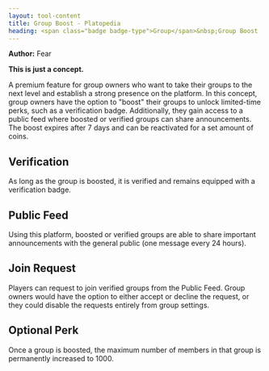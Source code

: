 ```yaml
---
layout: tool-content
title: Group Boost - Platopedia
heading: <span class="badge badge-type">Group</span>&nbsp;Group Boost
---
```


<div class="linebreak"></div>

**Author:** Fear

**This is just a concept.**

A premium feature for group owners who want to take their groups to the next level and establish a strong presence on the platform. In this concept, group owners have the option to "boost" their groups to unlock limited-time perks, such as a verification badge. Additionally, they gain access to a public feed where boosted or verified groups can share announcements. The boost expires after 7 days and can be reactivated for a set amount of coins.

<div class="linebreak"></div>

<div class="content-image" data-url="/docs/assets/images/concepts/groupboost1.png" data-width="600px" data-label=""></div>

<div class="linebreak"></div>

## Verification

As long as the group is boosted, it is verified and remains equipped with a verification badge.

<div class="linebreak"></div>

<div class="content-image" data-url="/docs/assets/images/concepts/verification.png" data-width="600px" data-label=""></div>

<div class="linebreak"></div>

## Public Feed

Using this platform, boosted or verified groups are able to share important announcements with the general public (one message every 24 hours).

<div class="linebreak"></div>

<div class="content-image" data-url="/docs/assets/images/concepts/groupboost2.png" data-width="600px" data-label=""></div>

<div class="linebreak"></div>

## Join Request

Players can request to join verified groups from the Public Feed. Group owners would have the option to either accept or decline the request, or they could disable the requests entirely from group settings.

<div class="linebreak"></div>

<div class="content-image" data-url="/docs/assets/images/concepts/groupboost3.png" data-width="600px" data-label=""></div>

<div class="linebreak"></div>

<div class="linebreak"></div>

<div class="content-image" data-url="/docs/assets/images/concepts/groupboost4.png" data-width="600px" data-label=""></div>

<div class="linebreak"></div>

## Optional Perk

Once a group is boosted, the maximum number of members in that group is permanently increased to 1000.

<div class="linebreak"></div>

<div class="content-image" data-url="/docs/assets/images/concepts/increasemembers.png" data-width="600px" data-label=""></div>

<div class="linebreak"></div>
